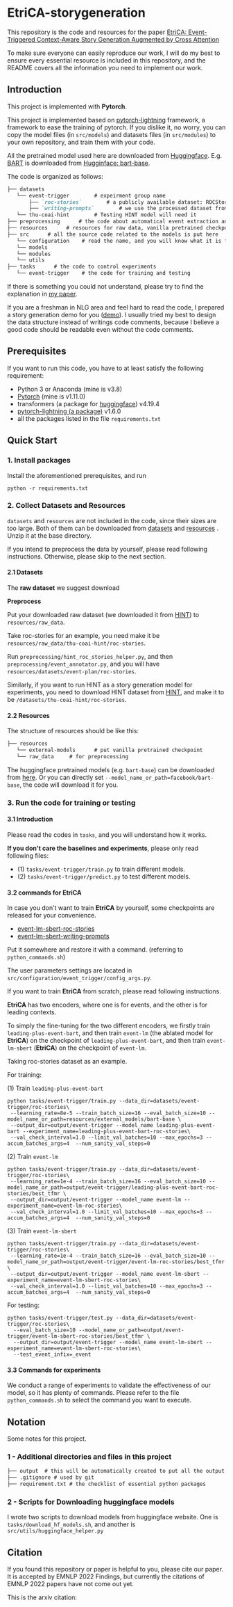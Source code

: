 # EtriCA-storygeneration
This repository is the code and resources for the paper [EtriCA: Event-Triggered Context-Aware Story Generation Augmented by Cross Attention]() 

To make sure everyone can easily reproduce our work, I will do my best to ensure every essential resource is included in this repository, and the README covers all the information you need to implement our work.

## Introduction
This project is implemented with **Pytorch**.

This project is implemented based on [pytorch-lightning](https://www.pytorchlightning.ai/) framework, a framework to ease the training of pytorch. If you dislike it, no worry, you can copy the model files (in `src/models`) and datasets files (in `src/modules`) to your own repository, and train them with your code.

All the pretrained model used here are downloaded from [Huggingface](https://huggingface.co/docs). E.g. [BART](https://aclanthology.org/2020.acl-main.703.pdf) is downloaded from [Hugginface: bart-base](https://huggingface.co/facebook/bart-base).

The code is organized as follows:
```markdown
├── datasets
   └── event-trigger		# expeirment group name
       ├── `roc-stories`        # a publicly available dataset: ROCStories
       ├── `writing-prompts`        # we use the processed dataset from HINT(from a paper)
   └── thu-coai-hint		# Testing HINT model will need it
├── preprocessing      # the code about automatical event extraction and event planning
├── resources      # resources for raw data, vanilla pretrained checkpoint, and so on.
├── src      # all the source code related to the models is put here
   └── configuration	# read the name, and you will know what it is for.
   └── models	
   └── modules	
   └── utils	
├── tasks      # the code to control experiments
   └── event-trigger 	# the code for training and testing
```
If there is something you could not understand, please try to find the explanation in [my paper]().

If you are a freshman in NLG area and feel hard to read the code, I prepared a story generation demo for you ([demo](https://github.com/tangg555/story-generation-demo)). 
I usually tried my best to design the data structure instead of writings code comments, because I believe a good code should be readable even without the code comments.

## Prerequisites
If you want to run this code, you have to at least satisfy the following requirement:
- Python 3 or Anaconda (mine is v3.8)
- [Pytorch](https://pytorch.org/) (mine is v1.11.0)
- transformers (a package for [huggingface](https://huggingface.co/facebook/bart-base)) v4.19.4
- [pytorch-lightning (a package)](https://www.pytorchlightning.ai/) v1.6.0
- all the packages listed in the file `requirements.txt` 

## Quick Start

### 1. Install packages
Install the aforementioned prerequisites, and run
```shell
python -r requirements.txt
```

### 2. Collect Datasets and Resources

`datasets` and `resources` are not included in the code, since their sizes are too large. 
Both of them can be downloaded from [datasets](https://www.dropbox.com/s/b007zce28ou52va/datasets.zip?dl=0)
and [resources](https://www.dropbox.com/s/wr9sxhhu4qteq2t/resources.zip?dl=0) . 
Unzip it at the base directory.

If you intend to preprocess the data by yourself, please read following instructions. Otherwise, please skip to the next section.

#### 2.1 Datasets

The **raw dataset** we suggest download

**Preprocess**

Put your downloaded raw dataset (we downloaded it from [HINT](https://github.com/thu-coai/HINT)) to `resources/raw_data`. 

Take roc-stories for an example, you need make it be `resources/raw_data/thu-coai-hint/roc-stories`.

Run `preprocessing/hint_roc_stories_helper.py`, and then `preprocessing/event_annotator.py`, and you will have `resources/datasets/event-plan/roc-stories`.

Similarly, if you want to run HINT as a story generation model for experiments, you need to download HINT dataset from [HINT](https://github.com/thu-coai/HINT), and make it to be `/datasets/thu-coai-hint/roc-stories`.

#### 2.2 Resources

The structure of resources should be like this:
```markdown
├── resources
   └── external-models		# put vanilla pretrained checkpoint
   └── raw_data		# for preprocessing
```
The huggingface pretrained models (e.g. `bart-base`) can be downloaded from [here](https://huggingface.co/facebook/bart-base). Or you can directly set `--model_name_or_path=facebook/bart-base`, the code will download it for you.

### 3. Run the code for training or testing

#### 3.1 Introduction

Please read the codes in `tasks`, and you will understand how it works.

**If you don't care the baselines and experiments**, please only read following files:
- (1) `tasks/event-trigger/train.py` to train different models.
- (2) `tasks/event-trigger/predict.py` to test different models.

#### 3.2  commands for EtriCA

In case you don't want to train **EtriCA** by yourself, some checkpoints are released for your convenience. 
- [event-lm-sbert-roc-stories](https://www.dropbox.com/s/uvbiwrm3ab2dgez/event-lm-sbert-roc-stories.tar.gz?dl=0)
- [event-lm-sbert-writing-prompts](https://www.dropbox.com/s/ehhox1hf6r24im7/event-lm-sbert-writing-prompts.tar.gz?dl=0)

Put it somewhere and restore it with a command. (referring to `python_commands.sh`)

The user parameters settings are located in 
`src/configuration/event_trigger/config_args.py`.

If you want to train **EtriCA** from scratch, please read following instructions.

**EtriCA** has two encoders, where one is for events, and the other is for leading contexts.

To simply the fine-tuning for the two different encoders, 
we firstly train `leading-plus-event-bart`, and then train 
`event-lm` (the ablated model for **EtriCA**) on the checkpoint of 
`leading-plus-event-bart`, and then train `event-lm-sbert` (**EtriCA**) on the 
checkpoint of `event-lm`.

Taking roc-stories dataset as an example.

For training:

(1) Train `leading-plus-event-bart`
```shell
python tasks/event-trigger/train.py --data_dir=datasets/event-trigger/roc-stories\
 --learning_rate=8e-5 --train_batch_size=16 --eval_batch_size=10 --model_name_or_path=resources/external_models/bart-base \
 --output_dir=output/event-trigger --model_name leading-plus-event-bart --experiment_name=leading-plus-event-bart-roc-stories\
 --val_check_interval=1.0 --limit_val_batches=10 --max_epochs=3 --accum_batches_args=4  --num_sanity_val_steps=0
```

(2) Train `event-lm`
```shell
python tasks/event-trigger/train.py --data_dir=datasets/event-trigger/roc-stories\
 --learning_rate=1e-4 --train_batch_size=16 --eval_batch_size=10 --model_name_or_path=output/event-trigger/leading-plus-event-bart-roc-stories/best_tfmr \
 --output_dir=output/event-trigger --model_name event-lm --experiment_name=event-lm-roc-stories\
 --val_check_interval=1.0 --limit_val_batches=10 --max_epochs=3 --accum_batches_args=4  --num_sanity_val_steps=0
```

(3) Train `event-lm-sbert`
```shell
python tasks/event-trigger/train.py --data_dir=datasets/event-trigger/roc-stories\
 --learning_rate=1e-4 --train_batch_size=16 --eval_batch_size=10 --model_name_or_path=output/event-trigger/event-lm-roc-stories/best_tfmr \
 --output_dir=output/event-trigger --model_name event-lm-sbert --experiment_name=event-lm-sbert-roc-stories\
 --val_check_interval=1.0 --limit_val_batches=10 --max_epochs=3 --accum_batches_args=4  --num_sanity_val_steps=0
```


For testing:
```shell
python tasks/event-trigger/test.py --data_dir=datasets/event-trigger/roc-stories\
  --eval_batch_size=10 --model_name_or_path=output/event-trigger/event-lm-sbert-roc-stories/best_tfmr \
  --output_dir=output/event-trigger --model_name event-lm-sbert --experiment_name=event-lm-sbert-roc-stories\
  --test_event_infix=_event
```

#### 3.3 Commands for experiments

We conduct a range of experiments to validate the effectiveness of our model, 
so it has plenty of commands. Please refer to the file `python_commands.sh` 
to select the command you want to execute.

## Notation
Some notes for this project.
### 1 - Additional directories and files in this project
```markdown
├── output  # this will be automatically created to put all the output stuff including checkpoints and generated text
├── .gitignore # used by git
├── requirement.txt # the checklist of essential python packages 
```
### 2 - Scripts for Downloading huggingface models
I wrote two scripts to download models from huggingface website.
One is `tasks/download_hf_models.sh`, and another is `src/utils/huggingface_helper.py`

## Citation
If you found this repository or paper is helpful to you, please cite our paper. It is accepted by EMNLP 2022 Findings, but currently the citations of EMNLP 2022 papers have not come out yet.

This is the arxiv citation:
```angular2

```

